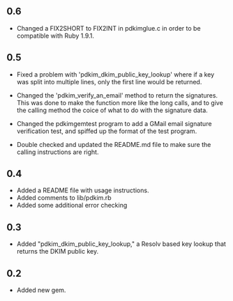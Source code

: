 0.6
-----
* Changed a FIX2SHORT to FIX2INT in pdkimglue.c in order to be compatible with Ruby 1.9.1.

0.5
-----
* Fixed a problem with 'pdkim_dkim_public_key_lookup' where if a key was split
  into multiple lines, only the first line would be returned.

* Changed the 'pdkim_verify_an_email' method to return the signatures. This was
  done to make the function more like the long calls, and to give the
  calling method the coice of what to do with the signature data.

* Changed the pdkimgemtest program to add a GMail email signature
  verification test, and spiffed up the format of the test program.

* Double checked and updated the README.md file to make sure the
  calling instructions are right.


0.4
-----
* Added a README file with usage instructions.
* Added comments to lib/pdkim.rb
* Added some additional error checking


0.3
-----
* Added "pdkim_dkim_public_key_lookup," a Resolv based key lookup that returns the DKIM public key.


0.2
-----
* Added new gem.
